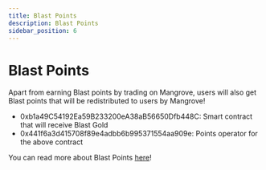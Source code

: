 ```yaml
---
title: Blast Points
description: Blast Points
sidebar_position: 6
---
```

# Blast Points

Apart from earning Blast points by trading on Mangrove, users will also get Blast points that will be redistributed to users by Mangrove!

- 0xb1a49C54192Ea59B233200eA38aB56650Dfb448C: Smart contract that will receive Blast Gold
- 0x441f6a3d415708f89e4adbb6b995371554aa909e:  Points operator for the above contract

You can read more about Blast Points [here](https://docs.blast.io/airdrop/users)!
